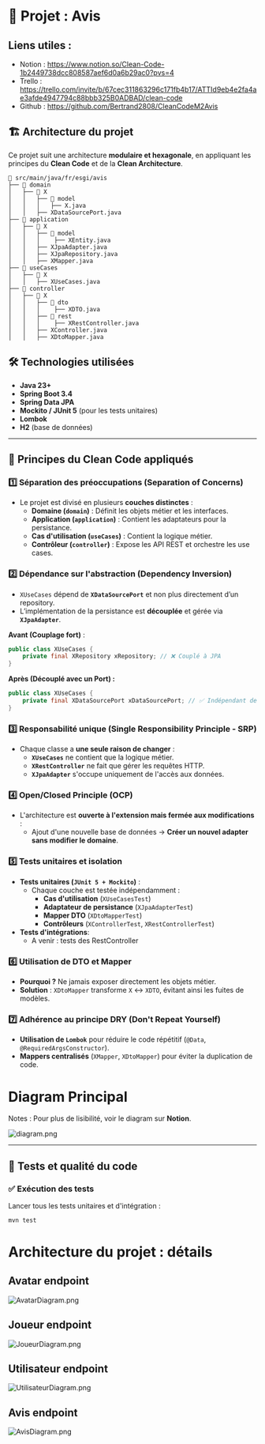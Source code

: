 # 📌 Projet : Avis

## Liens utiles : 
- Notion : https://www.notion.so/Clean-Code-1b2449738dcc808587aef6d0a6b29ac0?pvs=4
- Trello : https://trello.com/invite/b/67cec311863296c171fb4b17/ATTId9eb4e2fa4ae3afde4947794c88bbb325B0ADBAD/clean-code
- Github : https://github.com/Bertrand2808/CleanCodeM2Avis

## 🏗️ Architecture du projet

Ce projet suit une architecture **modulaire et hexagonale**, en appliquant les principes du **Clean Code** et de la **Clean Architecture**.

```
📂 src/main/java/fr/esgi/avis
├── 📂 domain
│   ├── 📂 X
│   │   ├── 📂 model
│   │   │   ├── X.java
│   │   ├── XDataSourcePort.java
├── 📂 application
│   ├── 📂 X
│   │   ├── 📂 model
│   │   │    ├── XEntity.java
│   │   ├── XJpaAdapter.java
│   │   ├── XJpaRepository.java
│   │   ├── XMapper.java
├── 📂 useCases
│   ├── 📂 X
│   │   ├── XUseCases.java
├── 📂 controller
│   ├── 📂 X
│   │   ├── 📂 dto
│   │   │    ├── XDTO.java
│   │   ├── 📂 rest
│   │   │    ├── XRestController.java
│   │   ├── XController.java
│   │   ├── XDtoMapper.java
```


## 🛠️ Technologies utilisées
- **Java 23+**
- **Spring Boot 3.4**
- **Spring Data JPA**
- **Mockito / JUnit 5** (pour les tests unitaires)
- **Lombok**
- **H2** (base de données)

---

## 🎯 Principes du Clean Code appliqués

### **1️⃣ Séparation des préoccupations (Separation of Concerns)**
- Le projet est divisé en plusieurs **couches distinctes** :
    - **Domaine (`domain`)** : Définit les objets métier et les interfaces.
    - **Application (`application`)** : Contient les adaptateurs pour la persistance.
    - **Cas d'utilisation (`useCases`)** : Contient la logique métier.
    - **Contrôleur (`controller`)** : Expose les API REST et orchestre les use cases.

### **2️⃣ Dépendance sur l'abstraction (Dependency Inversion)**
- `XUseCases` dépend de **`XDataSourcePort`** et non plus directement d’un repository.
- L’implémentation de la persistance est **découplée** et gérée via **`XJpaAdapter`**.

**Avant (Couplage fort)** :
```java
public class XUseCases {
    private final XRepository xRepository; // ❌ Couplé à JPA
}
```

**Après (Découplé avec un Port) :**
```java
public class XUseCases {
    private final XDataSourcePort xDataSourcePort; // ✅ Indépendant de la persistance
}
```



### **3️⃣ Responsabilité unique (Single Responsibility Principle - SRP)**
- Chaque classe a **une seule raison de changer** :
    - **`XUseCases`** ne contient que la logique métier.
    - **`XRestController`** ne fait que gérer les requêtes HTTP.
    - **`XJpaAdapter`** s'occupe uniquement de l'accès aux données.

### **4️⃣ Open/Closed Principle (OCP)**
- L'architecture est **ouverte à l'extension mais fermée aux modifications** :
    - Ajout d'une nouvelle base de données → **Créer un nouvel adapter sans modifier le domaine**.


### **5️⃣ Tests unitaires et isolation**
- **Tests unitaires (`JUnit 5 + Mockito`)** :
    - Chaque couche est testée indépendamment :
        - **Cas d'utilisation** (`XUseCasesTest`)
        - **Adaptateur de persistance** (`XJpaAdapterTest`)
        - **Mapper DTO** (`XDtoMapperTest`)
        - **Contrôleurs** (`XControllerTest`, `XRestControllerTest`)
- **Tests d'intégrations**:
  - A venir : tests des RestController 

### **6️⃣ Utilisation de DTO et Mapper**
- **Pourquoi ?** Ne jamais exposer directement les objets métier.
- **Solution** : `XDtoMapper` transforme `X` ↔ `XDTO`, évitant ainsi les fuites de modèles.

### **7️⃣ Adhérence au principe DRY (Don't Repeat Yourself)**
- **Utilisation de `Lombok`** pour réduire le code répétitif (`@Data`, `@RequiredArgsConstructor`).
- **Mappers centralisés** (`XMapper`, `XDtoMapper`) pour éviter la duplication de code.

# Diagram Principal 

Notes : Pour plus de lisibilité, voir le diagram sur **Notion**.

![diagram.png](doc/diagram.png)



---

## 🧪 Tests et qualité du code

### ✅ **Exécution des tests**
Lancer tous les tests unitaires et d'intégration :
```sh
mvn test
```

# Architecture du projet : détails 

## Avatar endpoint 

![AvatarDiagram.png](doc/AvatarDiagram.png)

## Joueur endpoint

![JoueurDiagram.png](doc/JoueurDiagram.png)

## Utilisateur endpoint

![UtilisateurDiagram.png](doc/UtilisateurDiagram.png)

## Avis endpoint

![AvisDiagram.png](doc/AvisDiagram.png)